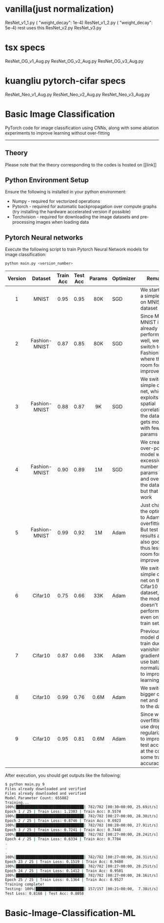 
# vanilla(just normalization)
ResNet_v1_1.py  ( "weight_decay": 1e-4)
ResNet_v1_2.py  ( "weight_decay": 5e-4) rest uses this
ResNet_v2.py
ResNet_v3.py
# tsx specs
ResNet_OG_v1_Aug.py
ResNet_OG_v2_Aug.py
ResNet_OG_v3_Aug.py

# kuangliu pytorch-cifar specs 
ResNet_Neo_v1_Aug.py
ResNet_Neo_v2_Aug.py
ResNet_Neo_v3_Aug.py

# Basic Image Classification

PyTorch code for image classification using CNNs, along with some ablation experiments to improve learning without over-fitting

---

## Theory

Please note that the theory corresponding to the codes is hosted on [[link]]

## Python Environment Setup

Ensure the following is installed in your python environment:

- Numpy - required for vectorized operations
- Pytorch - required for automatic backpropagation over compute graphs (try installing the hardware accelerated version if possible)
- Torchvision - required for downloading the image datasets and pre-processing images when loading data

## Pytorch Neural networks

Execute the following script to train Pytorch Neural Network models for image classification:

```bash
python main.py <version_number>
```

|Version|Dataset|Train Acc|Test Acc|Params|Optimizer|Remarks|
|:-----:|:-----------:|:-------:|:------:|:----:|---------|----|
|1      |MNIST        |0.95     |0.95    |80K   |SGD      |We start with a simple MLP on MNIST dataset|
|2      |Fashion-MNIST|0.87     |0.85    |80K   |SGD      |Since MLP on MNIST is already performing well, we switch to FashionMNIST where there is room for improvement|
|3      |Fashion-MNIST|0.88     |0.87    |9K    |SGD      |We switch to a simple conv-net, which exploits spatial correlation in the data and gets more acc with fewer params|
|4      |Fashion-MNIST|0.90     |0.89    |1M    |SGD      |We created an over-powered model with an excessive number of params to try and overfit to the dataset, but that didn't work|
|5      |Fashion-MNIST|0.99     |0.92    |1M    |Adam     |Just changing the optimizer to Adam led to overfitting. But test results are also good, thus less room for improvement |
|6      |Cifar10      |0.75     |0.66    |33K   |Adam     |We switch to a simple conv-net on the Cifar10 dataset, but the model doesn't perform well even on the train set|
|7      |Cifar10      |0.87     |0.66    |33K   |Adam     |Previous model didn't train due to vanishing gradient. We use batch normalization to improve learning|
|8      |Cifar10      |0.99     |0.76    |0.6M  |Adam     |We switch to a bigger conv-net and overfit to the dataset|
|9      |Cifar10      |0.95     |0.81    |0.6M  |Adam     |Since we are overfitting, we use dropout regularization to improve test accuracy at the cost of some training accuracy|

After execution, you should get outputs like the following:

```bash
$ python main.py 9
Files already downloaded and verified
Files already downloaded and verified
Model Parameter Count: 655882
Training...
100%|███████████████████████████████| 782/782 [00:30<00:00, 25.69it/s]
Epoch 1 / 25 | Train Loss: 1.2303 | Train Acc: 0.5574
100%|███████████████████████████████| 782/782 [00:27<00:00, 28.30it/s]
Epoch 2 / 25 | Train Loss: 0.8746 | Train Acc: 0.6923
100%|███████████████████████████████| 782/782 [00:28<00:00, 27.91it/s]
Epoch 3 / 25 | Train Loss: 0.7241 | Train Acc: 0.7448
100%|███████████████████████████████| 782/782 [00:27<00:00, 28.24it/s]
Epoch 4 / 25 | Train Loss: 0.6334 | Train Acc: 0.7784
.
.
.
100%|███████████████████████████████| 782/782 [00:27<00:00, 28.31it/s]
Epoch 23 / 25 | Train Loss: 0.1519 | Train Acc: 0.9480
100%|███████████████████████████████| 782/782 [00:27<00:00, 28.25it/s]
Epoch 24 / 25 | Train Loss: 0.1412 | Train Acc: 0.9501
100%|███████████████████████████████| 782/782 [00:27<00:00, 28.16it/s]
Epoch 25 / 25 | Train Loss: 0.1364 | Train Acc: 0.9527
Training complete!
Testing: 100%|██████████████████████| 157/157 [00:21<00:00,  7.38it/s]
Test Loss: 0.8168 | Test Acc: 0.8058
```
# Basic-Image-Classification-ML
